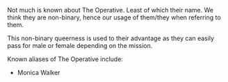 Not much is known about The Operative. Least of which their name. We think they are non-binary, hence our usage of them/they when referring to them.

This non-binary queerness is used to their advantage as they can easily pass for male or female depending on the mission.

Known aliases of The Operative include:

* Monica Walker
